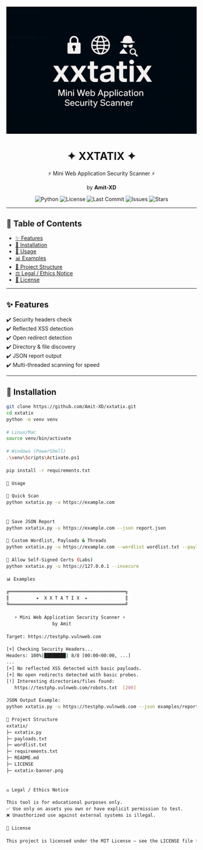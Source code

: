 <p align="center">
  <img src="xxtatix-banner.png" width="600" alt="XXTATIX Banner">
</p>

<h1 align="center">✦ XXTATIX ✦</h1>
<p align="center">⚡ Mini Web Application Security Scanner ⚡</p>
<p align="center">by <b>Amit-XD</b></p>

<p align="center">
  <img src="https://img.shields.io/badge/python-3.9%2B-blue" alt="Python">
  <img src="https://img.shields.io/github/license/Amit-XD/xxtatix" alt="License">
  <img src="https://img.shields.io/github/last-commit/Amit-XD/xxtatix" alt="Last Commit">
  <img src="https://img.shields.io/github/issues/Amit-XD/xxtatix" alt="Issues">
  <img src="https://img.shields.io/github/stars/Amit-XD/xxtatix?style=social" alt="Stars">
</p>

---

## 📑 Table of Contents
- [✨ Features](#-features)
- [🚀 Installation](#-installation)
- [📖 Usage](#-usage)
- [📊 Examples](#-examples)
- [📂 Project Structure](#-project-structure)
- [⚖️ Legal / Ethics Notice](#️-legal--ethics-notice)
- [📜 License](#-license)

---

## ✨ Features
✔️ Security headers check  
✔️ Reflected XSS detection  
✔️ Open redirect detection  
✔️ Directory & file discovery  
✔️ JSON report output  
✔️ Multi-threaded scanning for speed  

---

## 🚀 Installation

```bash
git clone https://github.com/Amit-XD/xxtatix.git
cd xxtatix
python -m venv venv

# Linux/Mac
source venv/bin/activate

# Windows (PowerShell)
.\venv\Scripts\Activate.ps1

pip install -r requirements.txt

📖 Usage

🔹 Quick Scan
python xxtatix.py -u https://example.com


🔹 Save JSON Report
python xxtatix.py -u https://example.com --json report.json

🔹 Custom Wordlist, Payloads & Threads
python xxtatix.py -u https://example.com --wordlist wordlist.txt --payloads payloads.txt --threads 20

🔹 Allow Self-Signed Certs (Labs)
python xxtatix.py -u https://127.0.0.1 --insecure

📊 Examples

╔═══════════════════════════════════════════╗
║          ✦  X X T A T I X  ✦              ║
╚═══════════════════════════════════════════╝

   ⚡ Mini Web Application Security Scanner ⚡
                 by Amit

Target: https://testphp.vulnweb.com

[+] Checking Security Headers...
Headers: 100%|████████| 8/8 [00:00<00:00, ...]
...
[+] No reflected XSS detected with basic payloads.
[+] No open redirects detected with basic probes.
[!] Interesting directories/files found:
   https://testphp.vulnweb.com/robots.txt  [200]

JSON Output Example:
python xxtatix.py -u https://testphp.vulnweb.com --json examples/report.json

📂 Project Structure
xxtatix/
├─ xxtatix.py
├─ payloads.txt
├─ wordlist.txt
├─ requirements.txt
├─ README.md
├─ LICENSE
├─ xxtatix-banner.png   


⚖️ Legal / Ethics Notice

This tool is for educational purposes only.
✅ Use only on assets you own or have explicit permission to test.
❌ Unauthorized use against external systems is illegal.

📜 License

This project is licensed under the MIT License — see the LICENSE file for details.

